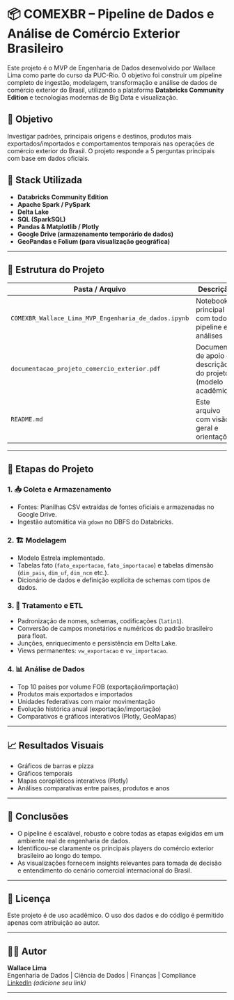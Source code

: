 # 📦 COMEXBR – Pipeline de Dados e Análise de Comércio Exterior Brasileiro

Este projeto é o MVP de Engenharia de Dados desenvolvido por Wallace Lima como parte do curso da PUC-Rio. O objetivo foi construir um pipeline completo de ingestão, modelagem, transformação e análise de dados de comércio exterior do Brasil, utilizando a plataforma **Databricks Community Edition** e tecnologias modernas de Big Data e visualização.

## 🧠 Objetivo

Investigar padrões, principais origens e destinos, produtos mais exportados/importados e comportamentos temporais nas operações de comércio exterior do Brasil. O projeto responde a 5 perguntas principais com base em dados oficiais.

## 🚀 Stack Utilizada

- **Databricks Community Edition**
- **Apache Spark / PySpark**
- **Delta Lake**
- **SQL (SparkSQL)**
- **Pandas & Matplotlib / Plotly**
- **Google Drive (armazenamento temporário de dados)**
- **GeoPandas e Folium (para visualização geográfica)**

---

## 📂 Estrutura do Projeto

| Pasta / Arquivo            | Descrição                                                             |
|----------------------------|----------------------------------------------------------------------|
| `COMEXBR_Wallace_Lima_MVP_Engenharia_de_dados.ipynb` | Notebook principal com todo o pipeline e análises                |
| `documentacao_projeto_comercio_exterior.pdf`        | Documento de apoio e descrição do projeto (modelo acadêmico)    |
| `README.md`                  | Este arquivo com visão geral e orientações                         |

---

## 🔄 Etapas do Projeto

### 1. 📥 Coleta e Armazenamento
- Fontes: Planilhas CSV extraídas de fontes oficiais e armazenadas no Google Drive.
- Ingestão automática via `gdown` no DBFS do Databricks.

### 2. 🏗️ Modelagem
- Modelo Estrela implementado.
- Tabelas fato (`fato_exportacao`, `fato_importacao`) e tabelas dimensão (`dim_pais`, `dim_uf`, `dim_ncm` etc.).
- Dicionário de dados e definição explícita de schemas com tipos de dados.

### 3. 🧼 Tratamento e ETL
- Padronização de nomes, schemas, codificações (`latin1`).
- Conversão de campos monetários e numéricos do padrão brasileiro para float.
- Junções, enriquecimento e persistência em Delta Lake.
- Views permanentes: `vw_exportacao` e `vw_importacao`.

### 4. 📊 Análise de Dados
- Top 10 países por volume FOB (exportação/importação)
- Produtos mais exportados e importados
- Unidades federativas com maior movimentação
- Evolução histórica anual (exportação/importação)
- Comparativos e gráficos interativos (Plotly, GeoMapas)

---

## 📈 Resultados Visuais

- Gráficos de barras e pizza
- Gráficos temporais
- Mapas coropléticos interativos (Plotly)
- Análises comparativas entre países, produtos e anos

---

## 💬 Conclusões

- O pipeline é escalável, robusto e cobre todas as etapas exigidas em um ambiente real de engenharia de dados.
- Identificou-se claramente os principais players do comércio exterior brasileiro ao longo do tempo.
- As visualizações fornecem insights relevantes para tomada de decisão e entendimento do cenário comercial internacional do Brasil.

---

## 📄 Licença

Este projeto é de uso acadêmico. O uso dos dados e do código é permitido apenas com atribuição ao autor.

---

## 👨‍💻 Autor

**Wallace Lima**  
Engenharia de Dados | Ciência de Dados | Finanças | Compliance  
[LinkedIn](https://www.linkedin.com/in/wallacelima17/) *(adicione seu link)*

---


